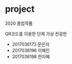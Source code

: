 # project

2020 졸업작품

QR코드를 이용한 단체 가상 전광판

  - 2017036173 문은지
  - 2017036196 이혜인
  - 2017036198 한지혜
